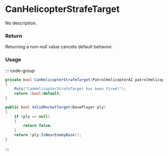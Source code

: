 # CanHelicopterStrafeTarget
<Badge type="info" text="Vehicle"/>[<Badge type="danger" text="Carbon Compatible"/>](https://github.com/CarbonCommunity/Carbon)[<Badge type="warning" text="Oxide Compatible"/>](https://github.com/OxideMod/Oxide.Rust)
No description.
### Return
Returning a non-null value cancels default behavior.

### Usage
::: code-group
```csharp [Example]
private bool CanHelicopterStrafeTarget(PatrolHelicopterAI patrolHelicopterAI)
{
	Puts("CanHelicopterStrafeTarget has been fired!");
	return (bool)default;
}
```
```csharp [Source — Assembly-CSharp @ PatrolHelicopterAI]
public bool ValidRocketTarget(BasePlayer ply)
{
	if (ply == null)
	{
		return false;
	}
	return !ply.IsNearEnemyBase();
}

```
:::
